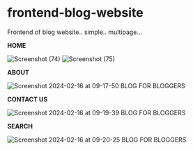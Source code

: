 # frontend-blog-website
Frontend of blog website.. simple.. multipage... 

**HOME**

![Screenshot (74)](https://github.com/Mansi0218/frontend-blog-website/assets/95520980/6a6483e6-0497-4124-8cc6-18309495f17d)
![Screenshot (75)](https://github.com/Mansi0218/frontend-blog-website/assets/95520980/5753f675-8710-4783-8cf2-890be54d3419)

**ABOUT**

![Screenshot 2024-02-16 at 09-17-50 BLOG FOR BLOGGERS](https://github.com/Mansi0218/frontend-blog-website/assets/95520980/64ef6d09-b2b2-4326-8004-0e05e2091186)


**CONTACT US**

![Screenshot 2024-02-16 at 09-19-39 BLOG FOR BLOGGERS](https://github.com/Mansi0218/frontend-blog-website/assets/95520980/bb7863de-42d9-4db5-8751-97dc78ada350)

**SEARCH**

![Screenshot 2024-02-16 at 09-20-25 BLOG FOR BLOGGERS](https://github.com/Mansi0218/frontend-blog-website/assets/95520980/a06ae45f-2db0-4e79-983e-08fc54582659)

